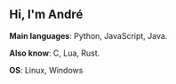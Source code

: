 ## Hi, I'm André

**Main languages**: Python, JavaScript, Java.

**Also know**: C, Lua, Rust.
  
**OS**: Linux, Windows

